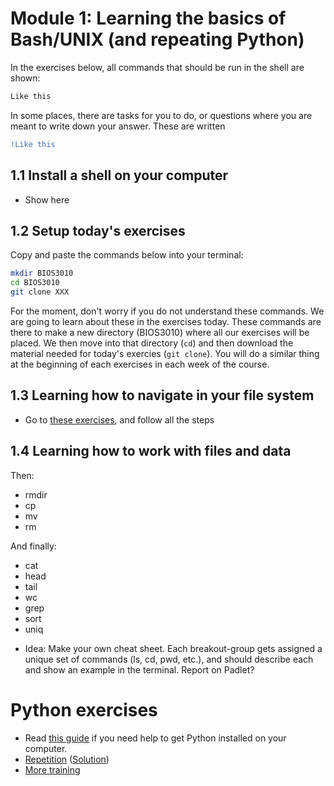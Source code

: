 # Module 1: Learning the basics of Bash/UNIX (and repeating Python)
In the exercises below, all commands that should be run in the shell are shown:

```bash
Like this
```
In some places, there are tasks for you to do, or questions where you are meant to write down your answer. These are written
```diff
!Like this
```

## 1.1 Install a shell on your computer
- Show here

## 1.2 Setup today's exercises
Copy and paste the commands below into your terminal:
```bash
mkdir BIOS3010
cd BIOS3010
git clone XXX
```
For the moment, don't worry if you do not understand these commands. We are going to learn about these in the exercises today. These commands are there to make a new directory (BIOS3010) where all our exercises will be placed. We then move into that directory (`cd`) and then download the material needed for today's exercies (`git clone`). You will do a similar thing at the beginning of each exercises in each week of the course.

## 1.3 Learning how to navigate in your file system
* Go to [these exercises](exercises/Unix-1.md), and follow all the steps

## 1.4 Learning how to work with files and data
Then:
- rmdir
- cp
- mv
- rm

And finally:
- cat
- head
- tail
- wc
- grep
- sort
- uniq









* Idea: Make your own cheat sheet. Each breakout-group gets assigned a unique set of commands (ls, cd, pwd, etc.), and should describe each and show an example in the terminal. Report on Padlet?

# Python exercises
* Read [this guide](exercises/guide_getting_started_with_python.md) if you need help to get Python installed on your computer.
* [Repetition](exercises/Python-exercise1.md) ([Solution](solutions/Exercise1-solution.py))
* [More training](..)
